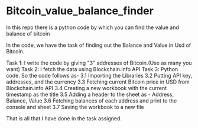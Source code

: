 # Bitcoin_value_balance_finder
In this repo there is a python code by which you can find the value and balance of bitcoin

In the code, we have the task of finding out the Balance and Value in Usd of Bitcoin.

Task 1: I write the code by giving "3" addresses of Bitcoin.(Use as many you want)
Task 2: I fetch the data using Blockchain.info API
Task 3: Python code. So the code follows as-
           3.1 Importing the Libraries
           3.2 Putting API key, addresses, and the currency
           3.3 Fetching current Bitcoin price in USD from Blockchain.info API
           3.4 Creating a new workbook with the current timestamp as the title
           3.5 Adding a header to the sheet as - Address, Balance, Value 
           3.6 Fetching balances of each address and print to the console and sheet
           3.7 Saving the workbook to a new file

That is all that I have done in the task assigned.
